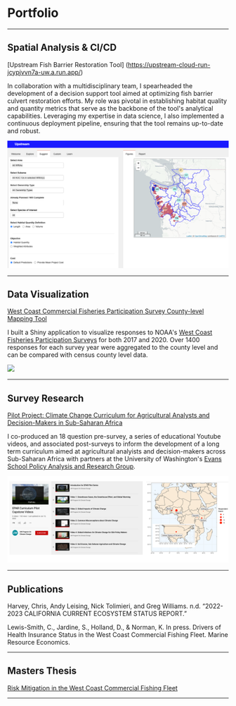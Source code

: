 # Portfolio

---

## Spatial Analysis & CI/CD

[Upstream Fish Barrier Restoration Tool]
(https://upstream-cloud-run-jcypjvvn7a-uw.a.run.app/) 

In collaboration with a multidisciplinary team, I spearheaded the development of a decision support tool aimed at optimizing fish barrier culvert restoration efforts. My role was pivotal in establishing habitat quality and quantity metrics that serve as the backbone of the tool's analytical capabilities. Leveraging my expertise in data science, I also implemented a continuous deployment pipeline, ensuring that the tool remains up-to-date and robust.

<img src="images/upstream_app.png?raw=true"/>


---

## Data Visualization 

[West Coast Commercial Fisheries Participation Survey County-level Mapping Tool](https://connect.fisheries.noaa.gov/connect/#/apps/9cc191e4-2cd2-497b-961e-e40def9ef747/access)


I built a Shiny application to visualize responses to NOAA's [West Coast Fisheries Participation Surveys](https://www.fisheries.noaa.gov/national/west-coast-fisheries-participation-survey-results) for both 2017 and 2020. Over 1400 responses for each survey year were aggregated to the county level and can be compared with census county level data. 

<img src="images/shiny_demo.gif?raw=true"/>


---
## Survey Research 


[Pilot Project: Climate Change Curriculum for Agricultural Analysts and Decision-Makers in Sub-Saharan Africa](https://pcc.uw.edu/blog/2022/06/08/first-steps-climate-change-curriculum-for-agricultural-analysts-and-decision-makers-in-sub-saharan-africa/)

I co-produced an 18 question pre-survey, a series of educational Youtube videos, and associated post-surveys to inform the development of a long term curriculum aimed at agricultural analyists and decision-makers across Sub-Saharan Africa with partners at the University of Washington's [Evans School Policy Analysis and Research Group](https://epar.evans.uw.edu/).   


<img src="images/capstone.png?raw=true"/>

---
## Publications

Harvey, Chris, Andy Leising, Nick Tolimieri, and Greg Williams. n.d. “2022-2023 CALIFORNIA CURRENT ECOSYSTEM STATUS REPORT.”

Lewis-Smith, C., Jardine, S., Holland, D., & Norman, K. In press. Drivers of Health Insurance Status in the West Coast Commercial Fishing Fleet. Marine Resource Economics.

---
## Masters Thesis

[Risk Mitigation in the West Coast Commercial Fishing Fleet](https://digital.lib.washington.edu/researchworks/handle/1773/49055)


---
